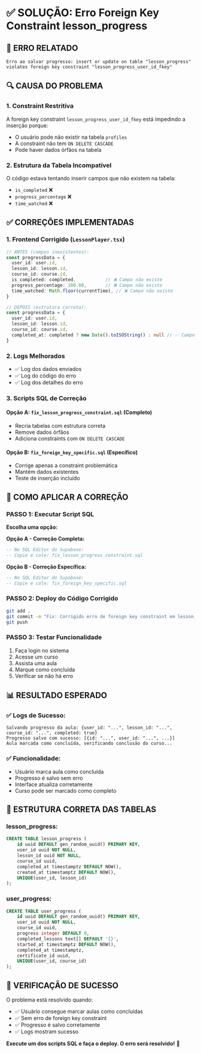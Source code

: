 # ✅ SOLUÇÃO: Erro Foreign Key Constraint lesson_progress

## 🚨 ERRO RELATADO
```
Erro ao salvar progresso: insert or update on table "lesson_progress" 
violates foreign key constraint "lesson_progress_user_id_fkey"
```

## 🔍 CAUSA DO PROBLEMA

### 1. **Constraint Restritiva**
A foreign key constraint `lesson_progress_user_id_fkey` está impedindo a inserção porque:
- O usuário pode não existir na tabela `profiles`
- A constraint não tem `ON DELETE CASCADE`
- Pode haver dados órfãos na tabela

### 2. **Estrutura da Tabela Incompatível**
O código estava tentando inserir campos que não existem na tabela:
- `is_completed` ❌
- `progress_percentage` ❌ 
- `time_watched` ❌

## ✅ CORREÇÕES IMPLEMENTADAS

### 1. **Frontend Corrigido** (`LessonPlayer.tsx`)
```typescript
// ANTES (campos inexistentes):
const progressData = {
  user_id: user.id,
  lesson_id: lesson.id,
  course_id: course.id,
  is_completed: completed,           // ❌ Campo não existe
  progress_percentage: 100.00,       // ❌ Campo não existe
  time_watched: Math.floor(currentTime), // ❌ Campo não existe
}

// DEPOIS (estrutura correta):
const progressData = {
  user_id: user.id,
  lesson_id: lesson.id,
  course_id: course.id,
  completed_at: completed ? new Date().toISOString() : null // ✅ Campo correto
}
```

### 2. **Logs Melhorados**
- ✅ Log dos dados enviados
- ✅ Log do código do erro
- ✅ Log dos detalhes do erro

### 3. **Scripts SQL de Correção**

#### Opção A: `fix_lesson_progress_constraint.sql` (Completo)
- Recria tabelas com estrutura correta
- Remove dados órfãos
- Adiciona constraints com `ON DELETE CASCADE`

#### Opção B: `fix_foreign_key_specific.sql` (Específico)
- Corrige apenas a constraint problemática
- Mantém dados existentes
- Teste de inserção incluído

## 🚀 COMO APLICAR A CORREÇÃO

### PASSO 1: Executar Script SQL
**Escolha uma opção:**

**Opção A - Correção Completa:**
```sql
-- No SQL Editor do Supabase:
-- Copie e cole: fix_lesson_progress_constraint.sql
```

**Opção B - Correção Específica:**
```sql
-- No SQL Editor do Supabase:
-- Copie e cole: fix_foreign_key_specific.sql
```

### PASSO 2: Deploy do Código Corrigido
```bash
git add .
git commit -m "Fix: Corrigido erro de foreign key constraint em lesson_progress"
git push
```

### PASSO 3: Testar Funcionalidade
1. Faça login no sistema
2. Acesse um curso
3. Assista uma aula
4. Marque como concluída
5. Verificar se não há erro

## 📊 RESULTADO ESPERADO

### ✅ Logs de Sucesso:
```
Salvando progresso da aula: {user_id: "...", lesson_id: "...", course_id: "...", completed: true}
Progresso salvo com sucesso: [{id: "...", user_id: "...", ...}]
Aula marcada como concluída, verificando conclusão do curso...
```

### ✅ Funcionalidade:
- Usuário marca aula como concluída
- Progresso é salvo sem erro
- Interface atualiza corretamente
- Curso pode ser marcado como completo

## 🔧 ESTRUTURA CORRETA DAS TABELAS

### lesson_progress:
```sql
CREATE TABLE lesson_progress (
    id uuid DEFAULT gen_random_uuid() PRIMARY KEY,
    user_id uuid NOT NULL,
    lesson_id uuid NOT NULL,
    course_id uuid,
    completed_at timestamptz DEFAULT NOW(),
    created_at timestamptz DEFAULT NOW(),
    UNIQUE(user_id, lesson_id)
);
```

### user_progress:
```sql
CREATE TABLE user_progress (
    id uuid DEFAULT gen_random_uuid() PRIMARY KEY,
    user_id uuid NOT NULL,
    course_id uuid,
    progress integer DEFAULT 0,
    completed_lessons text[] DEFAULT '{}',
    started_at timestamptz DEFAULT NOW(),
    completed_at timestamptz,
    certificate_id uuid,
    UNIQUE(user_id, course_id)
);
```

## 🎯 VERIFICAÇÃO DE SUCESSO

O problema está resolvido quando:
- ✅ Usuário consegue marcar aulas como concluídas
- ✅ Sem erro de foreign key constraint
- ✅ Progresso é salvo corretamente
- ✅ Logs mostram sucesso

**Execute um dos scripts SQL e faça o deploy. O erro será resolvido!** 🚀

